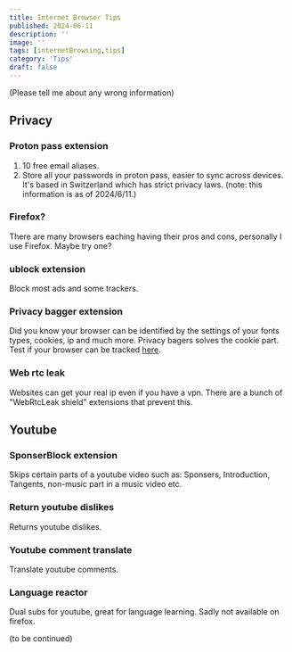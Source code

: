 ```yaml
---
title: Internet Browser Tips
published: 2024-06-11
description: ''
image: ''
tags: [internetBrowsing,tips]
category: 'Tips'
draft: false 
---
```

(Please tell me about any wrong information)
## Privacy
### Proton pass extension
1. 10 free email aliases.
2. Store all your passwords in proton pass, easier to sync across devices. It's based in Switzerland which has strict privacy laws. (note: this information is as of 2024/6/11.)
### Firefox?
There are many browsers eaching having their pros and cons, personally I use Firefox. Maybe try one?
### ublock extension
Block most ads and some trackers.
### Privacy bagger extension
Did you know your browser can be identified by the settings of your fonts types, cookies, ip and much more. Privacy bagers solves the cookie part.  
Test if your browser can be tracked [here](https://coveryourtracks.eff.org/).
### Web rtc leak
Websites can get your real ip even if you have a vpn. There are a bunch of "WebRtcLeak shield" extensions that prevent this.
## Youtube
### SponserBlock extension
Skips certain parts of a youtube video such as: Sponsers, Introduction, Tangents, non-music part in a music video etc.
### Return youtube dislikes
Returns youtube dislikes.
### Youtube comment translate
Translate youtube comments.
### Language reactor
Dual subs for youtube, great for language learning. Sadly not available on firefox.

(to be continued)